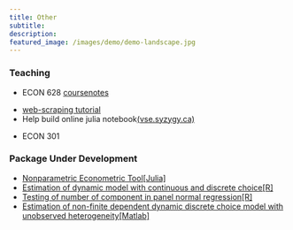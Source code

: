 ```yaml
---
title: Other
subtitle: 
description:
featured_image: /images/demo/demo-landscape.jpg
---
```


<!-- ![](/images/demo/demo-landscape.jpg) -->

### Teaching
* ECON 628 [coursenotes](https://github.com/ubcecon/ECON628_2018)
- [web-scraping tutorial](https://github.com/ubcecon/web-scraping-with-R)  
- Help build online julia notebook[(vse.syzygy.ca)](https://vse.syzygy.ca/)
* ECON 301

### Package Under Development

- [Nonparametric Econometric Tool[Julia]](https://github.com/JasmineHao/NonparEconometricsTool.jl)
- [Estimation of dynamic model with continuous   and discrete choice[R]](https://github.com/JasmineHao/DCDC.jl)
- [Testing of number of component in panel normal regression[R]](https://github.com/JasmineHao/normalRegPanelMix)
- [Estimation of non-finite dependent dynamic discrete choice model with unobserved heterogeneity[Matlab]](https://github.com/JasmineHao/DDCMixture_NFD)
